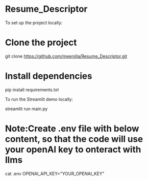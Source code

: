 # Resume_Descriptor

To set up the project locally:

# Clone the project
git clone https://github.com/meerolla/Resume_Descriptor.git

# Install dependencies
pip install requirements.txt

To run the Streamlit demo locally:

streamlit run main.py

# Note:Create .env file with below content, so that the code will use your openAI key to onteract with llms
cat .env
OPENAI_API_KEY="YOUR_OPENAI_KEY"



